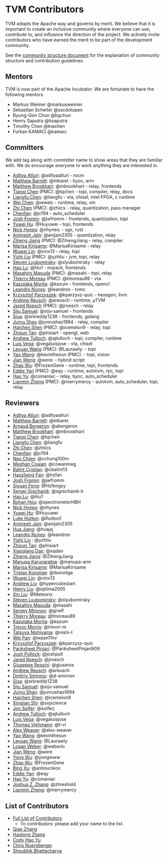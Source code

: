 <!--- Licensed to the Apache Software Foundation (ASF) under one -->
<!--- or more contributor license agreements.  See the NOTICE file -->
<!--- distributed with this work for additional information -->
<!--- regarding copyright ownership.  The ASF licenses this file -->
<!--- to you under the Apache License, Version 2.0 (the -->
<!--- "License"); you may not use this file except in compliance -->
<!--- with the License.  You may obtain a copy of the License at -->

<!---   http://www.apache.org/licenses/LICENSE-2.0 -->

<!--- Unless required by applicable law or agreed to in writing, -->
<!--- software distributed under the License is distributed on an -->
<!--- "AS IS" BASIS, WITHOUT WARRANTIES OR CONDITIONS OF ANY -->
<!--- KIND, either express or implied.  See the License for the -->
<!--- specific language governing permissions and limitations -->
<!--- under the License. -->

TVM Contributors
================
TVM adopts the Apache way and governs by merit. We believe that it is important to create an inclusive community where everyone can use,
contribute to, and influence the direction of the project. We actively invite contributors who have earned the merit to be part of the development community.

See the [community structure document](https://tvm.apache.org/docs/contribute/community.html) for the explanation of community structure and contribution guidelines.

## Mentors

TVM is now part of the Apache Incubator.
We are fortunate to have the following mentors.

- Markus Weimer @markusweimer
- Sebastian Schelter @sscdotopen
- Byung-Gon Chun @bgchun
- Henry Saputra @hsaputra
- Timothy Chen @tnachen
- Furkan KAMACI @kamaci

## Committers

We add tag along with committer name to show areas that they are familiar with.
We do encourage everyone to work anything they are interested in.

- [Aditya Atluri](https://github.com/adityaatluri): @adityaatluri - rocm
- [Matthew Barrett](https://github.com/mbaret): @mbaret - byoc, arm
- [Matthew Brookhart](https://github.com/mbrookhart): @mbrookhart - relay, frontends
- [Tianqi Chen](https://github.com/tqchen) (PMC): @tqchen - topi, compiler, relay, docs
- [Liangfu Chen](https://github.com/liangfu): @liangfu - vta, chisel, intel FPGA, c runtime
- [Wei Chen](https://github.com/wweic): @wweic - runtime, relay, vm
- [Zhi Chen](https://github.com/zhiics) (PMC): @zhiics - relay, quantization, pass manager
- [Chenfan](https://github.com/jcf94): @jcf94 - auto_scheduler
- [Josh Fromm](https://github.com/jwfromm): @jwfromm - frontends, quantization, topi
- [Yuwei Hu](https://github.com/Huyuwei): @Huyuwei - topi, frontends
- [Nick Hynes](https://github.com/nhynes): @nhynes: - sgx, rust
- [Animesh Jain](https://github.com/anijain2305): @anijain2305 - quantization, relay
- [Ziheng Jiang](https://github.com/ZihengJiang) (PMC): @ZihengJiang - relay, compiler
- [Marisa Kirisame](https://github.com/MarisaKirisame): @MarisaKirisame - relay
- [Wuwei Lin](https://github.com/vinx13): @vinx13 - relay, topi
- [Yizhi Liu](https://github.com/yzhliu) (PMC): @yzhliu - jvm, topi, relay
- [Steven Lyubomirsky](https://github.com/slyubomirsky): @slyubomirsky - relay
- [Hao Lu](https://github.com/hlu1): @hlu1 - nnpack, frontends
- [Masahiro Masuda](https://github.com/masahi) (PMC): @masahi - topi, relay
- [Thierry Moreau](https://github.com/tmoreau89) (PMC): @tmoreau89 - vta
- [Kazutaka Morita](https://github.com/kazum): @kazum - frontends, opencl
- [Leandro Nunes](https://github.com/leandron): @leandron - tvmc
- [Krzysztof Parzyszek](https://github.com/kparzysz-quic): @kparzysz-quic - hexagon, llvm
- [Andrew Reusch](https://github.com/areusch): @areusch - runtime, µTVM
- [Jared Roesch](https://github.com/jroesch) (PMC): @jroesch - relay
- [Siju Samuel](https://github.com/siju-samuel): @siju-samuel - frontends
- [Siva](https://github.com/srkreddy1238): @srkreddy1238 - frontends, golang
- [Junru Shao](https://github.com/junrushao1994) @junrushao1994 - relay, compiler
- [Haichen Shen](https://github.com/icemelon9) (PMC): @icemelon9 - relay, topi
- [Zhixun Tan](https://github.com/phisiart): @phisiart - opengl, web
- [Andrew Tulloch](https://github.com/ajtulloch): @ajtulloch - topi, compiler, runtime
- [Luis Vega](https://github.com/vegaluisjose): @vegaluisjose - vta, chisel
- [Leyuan Wang](https://github.com/Laurawly) (PMC): @Laurawly: - topi
- [Yao Wang](https://github.com/kevinthesun): @kevinthesun (PMC): - topi, vision
- [Jian Weng](https://github.com/were): @were: - hybrid script
- [Zhao Wu](https://github.com/FrozenGene): @FrozenGene - runtime, topi, frontends
- [Eddie Yan](https://github.com/eqy) (PMC): @eqy - runtime, autotvm, rpc, topi
- [Hao Yu](https://github.com/comaniac): @comaniac - relay, byoc, auto_scheduler
- [Lianmin Zheng](https://github.com/merrymercy) (PMC): @merrymercy - autotvm, auto_scheduler, topi, relay

## Reviewers

- [Aditya Atluri](https://github.com/adityaatluri): @adityaatluri
- [Matthew Barrett](https://github.com/mbaret): @mbaret
- [Arnaud Bergeron](https://github.com/abergeron): @abergeron
- [Matthew Brookhart](https://github.com/mbrookhart): @mbrookhart
- [Tianqi Chen](https://github.com/tqchen): @tqchen
- [Liangfu Chen](https://github.com/liangfu): @liangfu
- [Zhi Chen](https://github.com/zhiics): @zhiics
- [Chenfan](https://github.com/jcf94): @jcf94
- [Neo Chien](https://github.com/cchung100m): @cchung100m
- [Meghan Cowan](https://github.com/cowanmeg): @cowanmeg
- [Balint Cristian](https://github.com/cbalint13): @cbalint13
- [Haozheng Fan](https://github.com/hzfan): @hzfan
- [Josh Fromm](https://github.com/jwfromm): @jwfromm
- [Siyuan Feng](https://github.com/Hzfengsy): @Hzfengsy
- [Sergei Grechanik](https://github.com/sgrechanik-h): @sgrechanik-h
- [Hao Lu](https://github.com/hlu1): @hlu1
- [Bohan Hou](https://github.com/spectrometerHBH): @spectrometerHBH
- [Nick Hynes](https://github.com/nhynes): @nhynes
- [Yuwei Hu](https://github.com/Huyuwei): @Huyuwei
- [Luke Hutton](https://github.com/lhutton1): @lhutton1
- [Animesh Jain](https://github.com/anijain2305): @anijain2305
- [Hua Jiang](https://github.com/huajsj): @huajsj
- [Leandro Nunes](https://github.com/leandron): @leandron
- [Yizhi Liu](https://github.com/yzhliu) : @yzhliu
- [Zhixun Tan](https://github.com/phisiart): @phisiart
- [Xiaoqiang Dan](https://github.com/xqdan): @xqdan
- [Ziheng Jiang](https://github.com/ZihengJiang): @ZihengJiang
- [Manupa Karunaratne](https://github.com/manupa-arm): @manupa-arm
- [Marisa Kirisame](https://github.com/MarisaKirisame): @MarisaKirisame
- [Tristan Konolige](https://github.com/tkonolige): @tkonolige
- [Wuwei Lin](https://github.com/vinx13): @vinx13
- [Andrew Liu](https://github.com/hypercubestart): @hypercubestart
- [Henry Liu](https://github.com/optima2005): @optima2005
- [Xin Liu](https://github.com/Meteorix): @Meteorix
- [Steven Lyubomirsky](https://github.com/slyubomirsky): @slyubomirsky
- [Masahiro Masuda](https://github.com/masahi): @masahi
- [Sergey Mironov](https://github.com/grwlf): @grwlf
- [Thierry Moreau](https://github.com/tmoreau89): @tmoreau89
- [Kazutaka Morita](https://github.com/kazum): @kazum
- [Trevor Morris](https://github.com/trevor-m): @trevor-m
- [Tatsuya Nishiyama](https://github.com/nishi-t): @nishi-t
- [Wei Pan](https://github.com/wpan11nv): @wpan11nv
- [Krzysztof Parzyszek](https://github.com/kparzysz-quic): @kparzysz-quic
- [Pariksheet Pinjari](https://github.com/PariksheetPinjari909): @PariksheetPinjari909
- [Josh Pollock](https://github.com/joshpoll): @joshpoll
- [Jared Roesch](https://github.com/jroesch): @jroesch
- [Giuseppe Rossini](https://github.com/giuseros): @giuseros
- [Andrew Reusch](https://github.com/areusch): @areusch
- [Dmitriy Smirnov](https://github.com/d-smirnov): @d-smirnov
- [Siva](https://github.com/srkreddy1238): @srkreddy1238
- [Siju Samuel](https://github.com/siju-samuel): @siju-samuel
- [Junru Shao](https://github.com/junrushao1994): @junrushao1994
- [Haichen Shen](https://github.com/icemelon9): @icemelon9
- [Xingjian Shi](https://github.com/sxjscience): @sxjscience
- [Jon Soifer](https://github.com/soiferj): @soiferj
- [Andrew Tulloch](https://github.com/ajtulloch): @ajtulloch
- [Luis Vega](https://github.com/vegaluisjose): @vegaluisjose
- [Thomas Viehmann](https://github.com/t-vi): @t-vi
- [Alex Weaver](https://github.com/alex-weaver): @alex-weaver
- [Yao Wang](https://github.com/kevinthesun): @kevinthesun
- [Leyuan Wang](https://github.com/Laurawly): @Laurawly
- [Logan Weber](https://github.com/weberlo): @weberlo
- [Jian Weng](https://github.com/were): @were
- [Yong Wu](https://github.com/yongwww): @yongwww
- [Zhao Wu](https://github.com/FrozenGene): @FrozenGene
- [Bing Xu](https://github.com/antinucleon): @antinucleon
- [Eddie Yan](https://github.com/eqy): @eqy
- [Hao Yu](https://github.com/comaniac): @comaniac
- [Joshua Z. Zhang](https://github.com/zhreshold): @zhreshold
- [Lianmin Zheng](https://github.com/merrymercy): @merrymercy

## List of Contributors
- [Full List of Contributors](https://github.com/apache/tvm/graphs/contributors)
  - To contributors: please add your name to the list.
- [Qiao Zhang](https://github.com/zhangqiaorjc)
- [Haolong Zhang](https://github.com/haolongzhangm)
- [Cody Hao Yu](https://github.com/comaniac)
- [Chris Nuernberger](https://github.com/cnuernber)
- [Shoubhik Bhattacharya](https://github.com/shoubhik)
